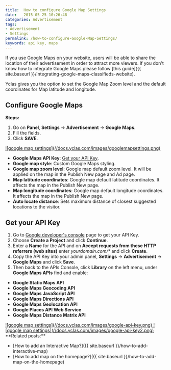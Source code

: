 ```yaml
---
title:  How to configure Google Map Settings
date:   2015-05-25 10:26:48
categories: Advertisement
tags: 
- Advertisement
- Settings
permalink: /how-to-configure-Google-Map-Settings/
keywords: api key, maps
---
```

If you use Google Maps on your website, users will be able to share the location of their advertisement in order to attract more viewers. If you don't know how to integrate Google Maps please follow [this guide]({{ site.baseurl }}/integrating-google-maps-classifieds-website).

Yclas gives you the option to set the Google Map Zoom level and the default coordinates for Map latitude and longitude.

## Configure Google Maps

**Steps:**

1. Go on **Panel**, **Settings** -> **Advertisement** -> **Google Maps**.
2. Fill the fields.
3. Click **SAVE**.

<a href="//docs.yclas.com/images/googlemapsettings.png" class="thumbnail gallery-item" data-gallery>
![google map settings](//docs.yclas.com/images/googlemapsettings.png)
</a>

+ **Google Maps API Key**: [Get your API Key](#get-your-api-key).
+ **Google map style**: Custom Google Maps styling.
+ **Google map zoom level**: Google map default zoom level. It will be applied on the map in the Publish New page and Ad page.
+ **Map latitude coordinates**: Google map default latitude coordinates. It affects the map in the Publish New page.
+ **Map longitude coordinates**: Google map default longitude coordinates. It affects the map in the Publish New page.
+ **Auto locate distance**: Sets maximum distance of closest suggested locations to the visitor.

## Get your API Key

1. Go to [Google developer's console](https://console.developers.google.com) page to get your API Key.
2. Choose **Create a Project** and click **Continue**.
3. Enter a **Name** for the API and on **Accept requests from these HTTP referrers (web sites)** enter _yourdomain.com/*_ and click **Create**.
4. Copy the API Key into your admin panel, **Settings** -> **Advertisement** -> **Google Maps** and click **Save**.
5. Then back to the APIs Console, click **Library** on the left menu, under **Google Maps APIs** find and enable:

+ **Google Static Maps API**
+ **Google Maps Geocoding API**
+ **Google Maps JavaScript API**
+ **Google Maps Directions API**
+ **Google Maps Geolocation API**
+ **Google Places API Web Service**
+ **Google Maps Distance Matrix API**


<a href="//docs.yclas.com/images/google-api-key.png" class="thumbnail gallery-item" data-gallery>
![google map settings](//docs.yclas.com/images/google-api-key.png)
</a>

<a href="//docs.yclas.com/images/google-api-key2.png" class="thumbnail gallery-item" data-gallery>
![google map settings](//docs.yclas.com/images/google-api-key2.png)
</a>

<br>
**Related posts:**

+ [How to add an Interactive Map?]({{ site.baseurl }}/how-to-add-interactive-map)
+ [How to add map on the homepage?]({{ site.baseurl }}/how-to-add-map-on-the-homepage)